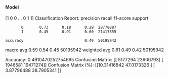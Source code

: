 #### Model
[1 0 0 ... 0 1 1]
Classification Report:
              precision    recall  f1-score   support

           0       0.73      0.18      0.29  28778087
           1       0.45      0.91      0.60  21417855

    accuracy                           0.49  50195942
   macro avg       0.59      0.54      0.45  50195942
weighted avg       0.61      0.49      0.42  50195942

Accuracy: 0.4910470252754695
Confusion Matrix:
[[ 5177294 23600793]
 [ 1946581 19471274]]
Confusion Matrix (%):
[[10.31416842 47.0173326 ]
 [ 3.87796488 38.7905341 ]]
